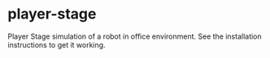 # player-stage
Player Stage simulation of a robot in office environment.
See the installation instructions to get it working.
